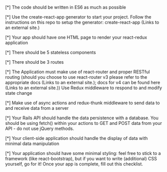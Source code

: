 [*] The code should be written in ES6 as much as possible

[*] Use the create-react-app generator to start your project.
Follow the instructions on this repo to setup the generator: create-react-app (Links to an external site.)

[*] Your app should have one HTML page to render your react-redux application

[*] There should be 5 stateless components

[*] There should be 3 routes

[*] The Application must make use of react-router and proper RESTful routing (should you choose to use react-router v3 please refer to the appropriate docs (Links to an external site.); docs for v4 can be found here (Links to an external site.))
Use Redux middleware to respond to and modify state change

[*] Make use of async actions and redux-thunk middleware to send data to and receive data from a server

[*] Your Rails API should handle the data persistence with a database. You should be using fetch() within your actions to GET and POST data from your API - do not use jQuery methods.

[*] Your client-side application should handle the display of data with minimal data manipulation

[*] Your application should have some minimal styling: feel free to stick to a framework (like react-bootstrap), but if you want to write (additional) CSS yourself, go for it!
Once your app is complete, fill out this checklist.